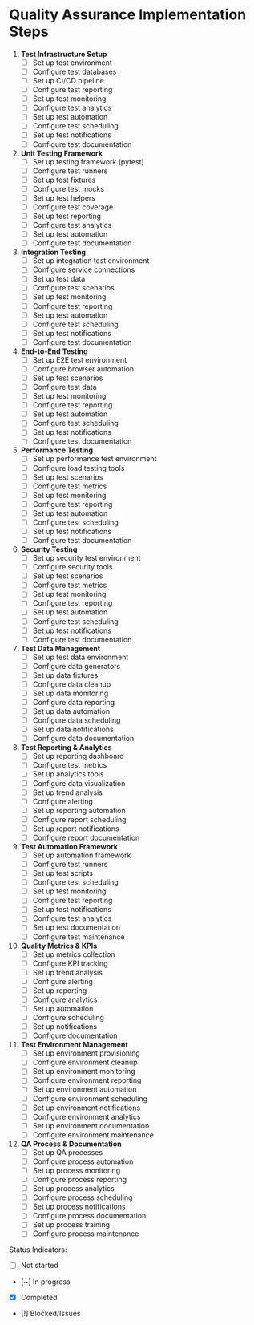 # Quality Assurance Implementation Steps

1. **Test Infrastructure Setup**
   - [ ] Set up test environment
   - [ ] Configure test databases
   - [ ] Set up CI/CD pipeline
   - [ ] Configure test reporting
   - [ ] Set up test monitoring
   - [ ] Configure test analytics
   - [ ] Set up test automation
   - [ ] Configure test scheduling
   - [ ] Set up test notifications
   - [ ] Configure test documentation

2. **Unit Testing Framework**
   - [ ] Set up testing framework (pytest)
   - [ ] Configure test runners
   - [ ] Set up test fixtures
   - [ ] Configure test mocks
   - [ ] Set up test helpers
   - [ ] Configure test coverage
   - [ ] Set up test reporting
   - [ ] Configure test analytics
   - [ ] Set up test automation
   - [ ] Configure test documentation

3. **Integration Testing**
   - [ ] Set up integration test environment
   - [ ] Configure service connections
   - [ ] Set up test data
   - [ ] Configure test scenarios
   - [ ] Set up test monitoring
   - [ ] Configure test reporting
   - [ ] Set up test automation
   - [ ] Configure test scheduling
   - [ ] Set up test notifications
   - [ ] Configure test documentation

4. **End-to-End Testing**
   - [ ] Set up E2E test environment
   - [ ] Configure browser automation
   - [ ] Set up test scenarios
   - [ ] Configure test data
   - [ ] Set up test monitoring
   - [ ] Configure test reporting
   - [ ] Set up test automation
   - [ ] Configure test scheduling
   - [ ] Set up test notifications
   - [ ] Configure test documentation

5. **Performance Testing**
   - [ ] Set up performance test environment
   - [ ] Configure load testing tools
   - [ ] Set up test scenarios
   - [ ] Configure test metrics
   - [ ] Set up test monitoring
   - [ ] Configure test reporting
   - [ ] Set up test automation
   - [ ] Configure test scheduling
   - [ ] Set up test notifications
   - [ ] Configure test documentation

6. **Security Testing**
   - [ ] Set up security test environment
   - [ ] Configure security tools
   - [ ] Set up test scenarios
   - [ ] Configure test metrics
   - [ ] Set up test monitoring
   - [ ] Configure test reporting
   - [ ] Set up test automation
   - [ ] Configure test scheduling
   - [ ] Set up test notifications
   - [ ] Configure test documentation

7. **Test Data Management**
   - [ ] Set up test data environment
   - [ ] Configure data generators
   - [ ] Set up data fixtures
   - [ ] Configure data cleanup
   - [ ] Set up data monitoring
   - [ ] Configure data reporting
   - [ ] Set up data automation
   - [ ] Configure data scheduling
   - [ ] Set up data notifications
   - [ ] Configure data documentation

8. **Test Reporting & Analytics**
   - [ ] Set up reporting dashboard
   - [ ] Configure test metrics
   - [ ] Set up analytics tools
   - [ ] Configure data visualization
   - [ ] Set up trend analysis
   - [ ] Configure alerting
   - [ ] Set up reporting automation
   - [ ] Configure report scheduling
   - [ ] Set up report notifications
   - [ ] Configure report documentation

9. **Test Automation Framework**
   - [ ] Set up automation framework
   - [ ] Configure test runners
   - [ ] Set up test scripts
   - [ ] Configure test scheduling
   - [ ] Set up test monitoring
   - [ ] Configure test reporting
   - [ ] Set up test notifications
   - [ ] Configure test analytics
   - [ ] Set up test documentation
   - [ ] Configure test maintenance

10. **Quality Metrics & KPIs**
    - [ ] Set up metrics collection
    - [ ] Configure KPI tracking
    - [ ] Set up trend analysis
    - [ ] Configure alerting
    - [ ] Set up reporting
    - [ ] Configure analytics
    - [ ] Set up automation
    - [ ] Configure scheduling
    - [ ] Set up notifications
    - [ ] Configure documentation

11. **Test Environment Management**
    - [ ] Set up environment provisioning
    - [ ] Configure environment cleanup
    - [ ] Set up environment monitoring
    - [ ] Configure environment reporting
    - [ ] Set up environment automation
    - [ ] Configure environment scheduling
    - [ ] Set up environment notifications
    - [ ] Configure environment analytics
    - [ ] Set up environment documentation
    - [ ] Configure environment maintenance

12. **QA Process & Documentation**
    - [ ] Set up QA processes
    - [ ] Configure process automation
    - [ ] Set up process monitoring
    - [ ] Configure process reporting
    - [ ] Set up process analytics
    - [ ] Configure process scheduling
    - [ ] Set up process notifications
    - [ ] Configure process documentation
    - [ ] Set up process training
    - [ ] Configure process maintenance

Status Indicators:
- [ ] Not started
- [~] In progress
- [x] Completed
- [!] Blocked/Issues 